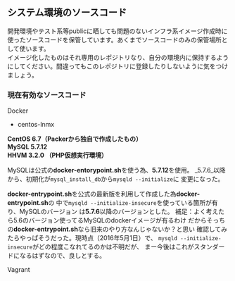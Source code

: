 <!-- vim: set ts=4 expandtab: -->

## システム環境のソースコード

開発環境やテスト系等publicに晒しても問題のないインフラ系イメージ作成時に
使ったソースコードを保管しています。あくまでソースコードのみの保管場所と
して使います。
<br>
イメージ化したものはそれ専用のレポジトリなり、自分の環境内に保持するよう
にしてください。間違ってもこのレポジトリに登録したりしないように気をつけ
ましょう。

### 現在有効なソースコード

Docker 
- centos-lnmx

**CentOS 6.7（Packerから独自で作成したもの）**<br>
**MySQL 5.7.12**<br>
**HHVM 3.2.0 （PHP仮想実行環境）**<br>

MySQLは公式の**docker-entorypoint.sh**を使う為、**5.7.12**を使用。
_5.7.6_以降から、初期化が`mysql_install_db`から`mysqld --initialize`に
変更になった。

**docker-entrypoint.sh**を公式の最新版を利用して作成した為**docker-entrypoint.sh**の
中で`mysqld --initialize-insecure`を使っている箇所が有り、MySQLのバージョン
は**5.7.6**以降のバージョンとした。
補足：よく考えたら5.6のバージョン使ってるMySQLのdockerイメージが有るわけ
だからそっちの**docker-entrypoint.sh**なら旧来のやり方なんじゃないか？と思い
確認してみたらやっぱそうだった。現時点（2016年5月1日）で、
`mysqld --initialize-insecure`がどの程度こなれてるのかは不明だが、
まー今後はこれがスタンダードになるはずなので、良しとする。

Vagrant


